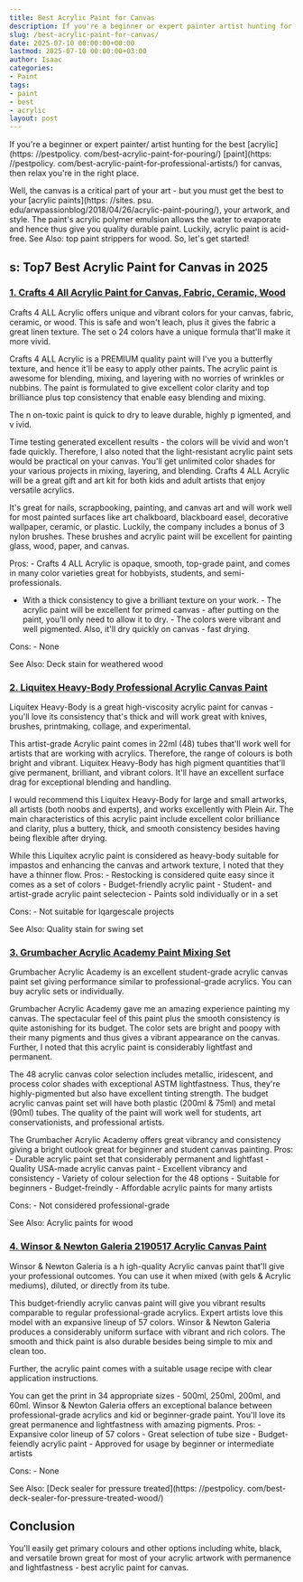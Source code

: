 ```yaml
---
title: Best Acrylic Paint for Canvas
description: If you're a beginner or expert painter artist hunting for the best acrylic paint for canvas, then relax you're in the right place. Well, the canvas is a...
slug: /best-acrylic-paint-for-canvas/
date: 2025-07-10 00:00:00+00:00
lastmod: 2025-07-10 00:00:00+03:00
author: Isaac
categories:
- Paint
tags:
- paint
- best
- acrylic
layout: post
---
```


If you're a beginner or expert painter/ artist hunting for the best [acrylic](https: //pestpolicy. com/best-acrylic-paint-for-pouring/) [paint](https: //pestpolicy. com/best-acrylic-paint-for-professional-artists/) for canvas, then relax you're in the right place.

Well, the canvas is a critical part of your art - but you must get the best to your [acrylic paints](https: //sites. psu. edu/arwpassionblog/2018/04/26/acrylic-paint-pouring/), your artwork, and style. The paint's acrylic polymer emulsion allows the water to evaporate and hence thus give you quality durable paint. Luckily, acrylic paint is acid-free. See Also: top paint strippers for wood. So, let's get started!

##  s: Top7 Best Acrylic Paint for Canvas in 2025

###  [1. Crafts 4 All Acrylic Paint for Canvas, Fabric, Ceramic, Wood](https://www.amazon.com/dp/B01EVJ8Q0Q/?tag=p-policy-20)

Crafts 4 ALL Acrylic offers unique and vibrant colors for your canvas, fabric, ceramic, or wood. This is safe and won't leach, plus it gives the fabric a great linen texture. The set o 24 colors have a unique formula that'll make it more vivid.

Crafts 4 ALL Acrylic is a PREMIUM quality paint will I've you a butterfly texture, and hence it'll be easy to apply other paints. The acrylic paint is awesome for blending, mixing, and layering with no worries of wrinkles or nubbins. The paint is formulated to give excellent color clarity and top brilliance plus top consistency that enable easy blending and mixing.

The n on-toxic paint is quick to dry to leave durable, highly p igmented, and v ivid.

Time testing generated excellent results - the colors will be vivid and won't fade quickly. Therefore, I also noted that the light-resistant acrylic paint sets would be practical on your canvas. You'll get unlimited color shades for your various projects in mixing, layering, and blending. Crafts 4 ALL Acrylic will be a great gift and art kit for both kids and adult artists that enjoy versatile acrylics.

It's great for nails, scrapbooking, painting, and canvas art and will work well for most painted surfaces like art chalkboard, blackboard easel, decorative wallpaper, ceramic, or plastic. Luckily, the company includes a bonus of 3 nylon brushes. These brushes and acrylic paint will be excellent for painting glass, wood, paper, and canvas.

Pros: - Crafts 4 ALL Acrylic is opaque, smooth, top-grade paint, and comes in many color varieties great for hobbyists, students, and semi-professionals.

- With a thick consistency to give a brilliant texture on your work. - The acrylic paint will be excellent for primed canvas - after putting on the paint, you'll only need to allow it to dry. - The colors were vibrant and well pigmented. Also, it'll dry quickly on canvas - fast drying.

Cons: - None

See Also: Deck stain for weathered wood

###  [2. Liquitex Heavy-Body Professional Acrylic Canvas Paint](https://www.amazon.com/dp/B075Y87RBX/?tag=p-policy-20)

Liquitex Heavy-Body is a great high-viscosity acrylic paint for canvas - you'll love its consistency that's thick and will work great with knives, brushes, printmaking, collage, and experimental.

This artist-grade Acrylic paint comes in 22ml (48) tubes that'll work well for artists that are working with acrylics. Therefore, the range of colours is both bright and vibrant. Liquitex Heavy-Body has high pigment quantities that'll give permanent, brilliant, and vibrant colors. It'll have an excellent surface drag for exceptional blending and handling.

I would recommend this Liquitex Heavy-Body for large and small artworks, all artists (both noobs and experts), and works excellently with Plein Air. The main characteristics of this acrylic paint include excellent color brilliance and clarity, plus a buttery, thick, and smooth consistency besides having being flexible after drying.

While this Liquitex acrylic paint is considered as heavy-body suitable for impastos and enhancing the canvas and artwork texture, I noted that they have a thinner flow. Pros: - Restocking is considered quite easy since it comes as a set of colors - Budget-friendly acrylic paint - Student- and artist-grade acrylic paint selectecion - Paints sold individually or in a set

Cons: - Not suitable for lqargescale projects

See Also: Quality stain for swing set

###  [3. Grumbacher Acrylic Academy Paint Mixing Set](https://www.amazon.com/dp/B001E0HL66/?tag=p-policy-20)

Grumbacher Acrylic Academy is an excellent student-grade acrylic canvas paint set giving performance similar to professional-grade acrylics. You can buy acrylic sets or individually.

Grumbacher Acrylic Academy gave me an amazing experience painting my canvas. The spectacular feel of this paint plus the smooth consistency is quite astonishing for its budget. The color sets are bright and poopy with their many pigments and thus gives a vibrant appearance on the canvas. Further, I noted that this acrylic paint is considerably lightfast and permanent.

The 48 acrylic canvas color selection includes metallic, iridescent, and process color shades with exceptional ASTM lightfastness. Thus, they're highly-pigmented but also have excellent tinting strength. The budget acrylic canvas paint set will have both plastic (200ml & 75ml) and metal (90ml) tubes. The quality of the paint will work well for students, art conservationists, and professional artists.

The Grumbacher Acrylic Academy offers great vibrancy and consistency giving a bright outlook great for beginner and student canvas painting. Pros: - Durable acrylic paint set that considerably permanent and lightfast - Quality USA-made acrylic canvas paint - Excellent vibrancy and consistency - Variety of colour selection for the 48 options - Suitable for beginners - Budget-freindly - Affordable acrylic paints for many artists

Cons: - Not considered professional-grade

See Also: Acrylic paints for wood

###  [4. Winsor & Newton Galeria 2190517 Acrylic Canvas Paint](https://www.amazon.com/dp/B00004THXG/?tag=p-policy-20)

Winsor & Newton Galeria is a h igh-quality Acrylic canvas paint that'll give your professional outcomes. You can use it when mixed (with gels & Acrylic mediums), diluted, or directly from its tube.

This budget-friendly acrylic canvas paint will give you vibrant results comparable to regular professional-grade acrylics. Expert artists love this model with an expansive lineup of 57 colors. Winsor & Newton Galeria produces a considerably uniform surface with vibrant and rich colors. The smooth and thick paint is also durable besides being simple to mix and clean too.

Further, the acrylic paint comes with a suitable usage recipe with clear application instructions.

You can get the print in 34 appropriate sizes - 500ml, 250ml, 200ml, and 60ml. Winsor & Newton Galeria offers an exceptional balance between professional-grade acrylics and kid or beginner-grade paint. You'll love its great permanence and lightfastness with amazing pigments. Pros: - Expansive color lineup of 57 colors - Great selection of tube size - Budget-feiendly acrylic paint - Approved for usage by beginner or intermediate artists

Cons: - None

See Also: [Deck sealer for pressure treated](https: //pestpolicy. com/best-deck-sealer-for-pressure-treated-wood/)

##  Conclusion

You'll easily get primary colours and other options including white, black, and versatile brown great for most of your acrylic artwork with permanence and lightfastness - best acrylic paint for canvas.

